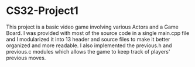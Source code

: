 # CS32-Project1

This project is a basic video game involving various Actors and a Game Board. I was provided with most of the source code in a single main.cpp file and
I modularized it into 13 header and source files to make it better organized and more readable. I also implemented the previous.h and previous.c modules
which allows the game to keep track of players' previous moves. 
